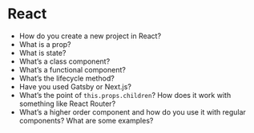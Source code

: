 # React

- How do you create a new project in React?
- What is a prop?  
- What is state?
- What’s a class component?
- What’s a functional component?
- What’s the lifecycle method?
- Have you used Gatsby or Next.js?
- What’s the point of `this.props.children`?  How does it work with something like React Router?
- What’s a higher order component and how do you use it with regular components?  What are some examples?